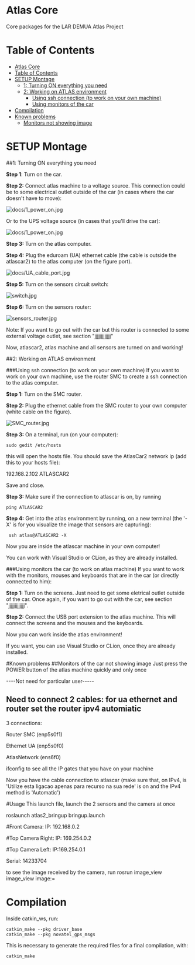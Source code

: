 # Atlas Core
Core packages for the LAR DEMUA Atlas Project

# Table of Contents

- [Atlas Core](#atlas-core)
- [Table of Contents](#table-of-contents)
- [SETUP Montage](#setup-montage)
  * [1: Turning ON everything you need](#using-pr2-robot-instead-of-atlascar2) 
  * [2: Working on ATLAS environment](#using-pr2-robot-instead-of-atlascar2)
    * [Using ssh connection (to work on your own machine)](#using-pr2-robot-instead-of-atlascar2)
    * [Using monitors of the car](#using-pr2-robot-instead-of-atlascar2)
- [Compilation](#compilation)
- [Known problems](#known-problems)
  * [Monitors not showing image](#urdf-model-not-showing-on-rviz-or-urdf-model-showed-up-misplaced)

# SETUP Montage

##1: Turning ON everything you need

__Step 1__: Turn on the car.

__Step 2:__ Connect atlas machine to a voltage source.
This connection could be to some electrical outlet outside of the car (in cases where the car doesn't have to move):

![docs/1_power_on.jpg](docs/1_power_on.jpg?raw=true "Game arena")

Or to the UPS voltage source (in cases that you'll drive the car):

![docs/1_power_on.jpg](docs/1_power_on.jpg?raw=true "Game arena")

__Step 3:__ Turn on the atlas computer.

__Step 4:__ Plug the eduroam (UA) ethernet cable (the cable is outside the atlascar2) to the atlas computer (on the figure port).

![docs/UA_cable_port.jpg](docs/UA_cable_port.jpg?raw=true "Game arena")

__Step 5:__ Turn on the sensors circuit switch:

![switch.jpg](docs/switch.jpg?raw=true "Game arena")

__Step 6:__ Turn on the sensors router:

![sensors_router.jpg](docs/sensors_router.jpg?raw=true "Game arena")

Note: If you want to go out with the car but this router is connected to some external voltage outlet, see section "jjjjjjjjjjjjj"

Now, atlascar2, atlas machine and all sensors are turned on and working!

##2: Working on ATLAS environment

###Using ssh connection (to work on your own machine)
If you want to work on your own machine, use the router SMC to create a ssh connection to the 
    atlas computer.

__Step 1:__ Turn on the SMC router.

__Step 2:__ Plug the ethernet cable from the SMC router to your own computer (white cable on the figure).

![SMC_router.jpg](docs/SMC_router.jpg?raw=true "Game arena")

__Step 3:__ On a terminal, run (on your computer):

```
sudo gedit /etc/hosts
```

this will open the hosts file. You should save the AtlasCar2 network ip (add this to your hosts file):

192.168.2.102    ATLASCAR2

Save and close.

__Step 3:__ Make sure if the connection to atlascar is on, by running 

```
ping ATLASCAR2
```

__Step 4:__ Get into the atlas environment by running, on a new terminal (the '-X' is for you visualize the image that 
    sensors are capturing):

```
 ssh atlas@ATLASCAR2 -X 
```
Now you are inside the atlascar machine in your own computer! 

You can work with Visual Studio or CLion, as they are already installed.
    
###Using monitors the car (to work on atlas machine)
 If you want to work with the monitors, mouses and keyboards that are in the car (or directly connected to him):

__Step 1:__ Turn on the screens. Just need to get some eletrical outlet outside of the car. Once again,  if you want to go out 
    with the car, see section "jjjjjjjjjjjjj".

__Step 2:__ Connect the USB port extension to the atlas machine. This will connect the screens and the mouses and the
        keyboards.
        
Now you can work inside the atlas environment! 

If you want, you can use Visual Studio or CLion, once they are already installed.

#Known problems
##Monitors of the car not showing image
Just press the POWER button of the atlas machine quickly and only once



----Not need for particular user-----

Need to connect 2 cables: for ua ethernet and router
set the router ipv4 automiatic
--------------------------------------------


3 connections:

Router SMC  (enp5s0f1)

Ethernet UA (enp5s0f0)

AtlasNetwork (ens6f0)
 
 ifconfig to see all the IP gates that you have on your machine

Now you have the cable connection to atlascar (make sure that, on IPv4, is 'Utilize esta ligacao 
apenas para recurso na sua rede' is on and the IPv4 method is 'Automatic')

 
 #Usage
 This launch file, launch the 2 sensors and the camera at once
 
 roslaunch atlas2_bringup bringup.launch
 
 
 #Front Camera:
 IP: 192.168.0.2
 
 #Top Camera Right: 
 IP: 169.254.0.2

#Top Camera Left: 
IP:169.254.0.1
 
 Serial: 14233704
 
to see the image received by the camera, run
rosrun image_view image_view image:=


# Compilation
Inside catkin_ws, run:

```
catkin_make --pkg driver_base
catkin_make --pkg novatel_gps_msgs
```

This is necessary to generate the required files for a final compilation, with:

```
catkin_make
```

